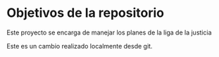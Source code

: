 # Objetivos de la repositorio

Este proyecto se encarga de manejar los planes de la liga de la justicia


Este es un cambio realizado localmente desde git.